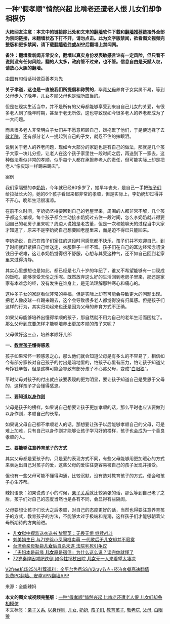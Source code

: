  <h2>一种“假孝顺”悄然兴起 比啃老还遭老人恨 儿女们却争相模仿</h2> <p class="notice"><b>大陆网友注意：本文中的链接除此处和文末的<a href="https://github.com/bannedbook/fanqiang" >翻墙</a>软件下载和<a href="https://github.com/killgcd/justmysocks/blob/master/README.md">翻墙推荐</a>链接外全部为禁网链接，未翻墙状态下打不开，请勿点击。此为文字版禁闻，欲看图文视频完整版和更多禁闻，请下载<a href="https://github.com/bannedbook/fanqiang">翻墙软件或APP</a>后翻墙上禁闻网。</p><p>备注：翻墙看新闻非常安全，翻墙以真实身份发表敏感言论有一定风险，但只看不说则没有任何风险，翻的人太多，政府管不过来，也不管。信息自由是天赋人权，请放心大胆的翻墙。</b></p>  <div class="entry"> <p><span class='wp_keywordlink_affiliate'><a href="https://www.bannedbook.org/" title="中国" target="_blank">中国</a></span>有句俗话叫做百善孝为先</p> <p><strong>关于孝道，这也是一直被我们所提倡和称赞的</strong>，毕竟<a href="https://www.bannedbook.org/bnews/tag/%e7%88%b6%e6%af%8d/" class="st_tag internal_tag" rel="tag" title="标签 父母 下的日志">父母</a>养育子女实属不易，等到父母步入了晚年，<a href="https://www.bannedbook.org/bnews/tag/%E5%84%BF%E5%A5%B3/" class="st_tag internal_tag" rel="tag" title="标签 儿女 下的日志">儿女</a>孝顺父母也是理所应当的。</p> <p>但是在现实生活当中，并不是所有的父母都能够享受到来自自己儿女的关爱，有很多老人到了晚年时期，甚至于老无所依，这也导致现如今很多老人的养老都成为了一大问题。</p> <p>而且很多老人非常明白子女们并不愿意照顾自己，嫌拖累了他们，于是便选择了去<a href="https://www.bannedbook.org/bnews/tag/%E6%95%AC%E8%80%81%E9%99%A2/" class="st_tag internal_tag" rel="tag" title="标签 敬老院 下的日志">敬老院</a>，还有部分老人一提起到自己的子女，就忍不住的抹眼泪。</p> <p>说到关于老人的养老问题，现如今大部分的家庭也是有自己的做法，那就是几个孩子大家一块儿分担，让老人在这个孩子家里住一段时间之后，再送到下一家去。这种做法看似非常的孝顺，似乎每个人都在承担养老人的责任，但可能实际上却是把老人“像皮球一样踢来踢去”。</p> <p>案例</p>  <p>我们家隔壁的李<a href="https://www.bannedbook.org/bnews/tag/%e5%a5%b6%e5%a5%b6/" class="st_tag internal_tag" rel="tag" title="标签 奶奶 下的日志">奶奶</a>，今年就已经80多岁了，她早年丧夫，是自己一手把<a href="https://www.bannedbook.org/bnews/tag/%E5%AD%A9%E5%AD%90%E4%BB%AC/" class="st_tag internal_tag" rel="tag" title="标签 孩子们 下的日志">孩子们</a>给拉扯长大的，她的6个孩子看起来都非常的孝顺，但是实际上，李奶奶却过得并不开心，晚年生活很凄凉。</p> <p>在前不久时间，李奶奶坚持要回到自己的老屋里来，周围的人都非常不解，几个孩子都这么孝顺，每个孩子都会主动接李奶奶过去住一段时间，怎么李奶奶就非得要回自己的老房子里来呢？周边人说她是老古董，但是一次和她聊天的过程当中大家才知道了，原来不是李奶奶自己想要回老屋里来，而是迫不得已只能回来。</p> <p>李奶奶说，自己在孩子们家住的这段时间感觉都不快乐，孩子们并不欢迎自己，到了时间就赶紧把自己给送走，衣服鞋子一样不留。孩子们在自己的耳边经常念叨没钱日子艰难，这让李奶奶觉得很不舒服，心想与其受这种气，还不如自己回到老家里来过得清静。</p> <p>其实心里想想也是如此，都已经是七八十岁的年纪了，谁又不希望能够有一口现成的饭吃，能够享受天伦之乐呢。既然放弃这么好的生活回到老房子里来，那还是家家有本难念的经，没有发生在谁身上，是无法理解那种寒心和痛心的。</p> <p>这种多子女的家庭看似非常的幸福，但是实际上却有可能会导致更大的问题出现。把老人像皮球一样踢来踢去，这个会导致很多老人都觉得没有归属感。但是孩子们这样的行为，其实归功起来也还是因为父母的养育方式不正确。</p> <p>如果父母能够培养出懂得孝顺的孩子，那自然就不用为自己的老年生活而困扰了。那么父母到底要怎样才能够培养出更加孝顺的孩子来呢？</p>  <p>父母做好这三点，培养孝顺好儿郎</p> <p><strong>一、<a href="https://www.bannedbook.org/bnews/tag/%E6%95%99%E8%82%B2%E5%AD%A9%E5%AD%90/" class="st_tag internal_tag" rel="tag" title="标签 教育孩子 下的日志">教育孩子</a>懂得感恩</strong></p> <p>孩子如果常怀一颗感恩之心，那么他们就会知道父母是有多么的不容易了，相信如今有部分家长对自己孩子的付出是暗地里的，怕孩子心里有压力，怕让孩子知道父母挣钱辛苦，但是这样可能会导致有部分孩子不心疼父母，变成“<a href="https://www.bannedbook.org/bnews/tag/%E7%99%BD%E7%9C%BC%E7%8B%BC/" class="st_tag internal_tag" rel="tag" title="标签 白眼狼 下的日志">白眼狼</a>”。</p> <p>平时父母对孩子的付出就应该要表现的更为明显，要让孩子知道自己是受恩于父母的，这样孩子才会懂得感恩。</p> <p><strong>二、要知道<a href="https://www.bannedbook.org/bnews/tag/%E4%BB%A5%E8%BA%AB%E4%BD%9C%E5%88%99/" class="st_tag internal_tag" rel="tag" title="标签 以身作则 下的日志">以身作则</a></strong></p> <p>父母是孩子的榜样，如果说自己想要让孩子更加孝顺的话，那么平时也应该要做到以身作则，孝顺自己的长辈。</p>  <p>如果说父母自己都不孝顺老人的话，那想要让孩子以后能够孝顺自己的父母，可是难上加难，只有自己以身作则才能够让孩子学习好的榜样，孩子也会成为一个善良孝顺的人。</p> <p><strong>三、要能够注意养育孩子的方式</strong></p> <p>其实父母都是爱孩子的，只是爱的表现方式不同，有些父母能够用更加暖心的方式来表达出自己对孩子的爱，这些父母的爱往往更容易被自己的孩子发现并接受。</p> <p>但也有一些父母可能不懂得沟通，比较沉默，没有选对教育孩子的方式，便会和孩子心生芥蒂。</p> <p>辣妈语录：如果说孩子小的时候，<a href="https://www.bannedbook.org/bnews/tag/%E4%BA%B2%E5%AD%90%E5%85%B3%E7%B3%BB/" class="st_tag internal_tag" rel="tag" title="标签 亲子关系 下的日志">亲子关系</a>就比较紧张的话，那么等到自己老了之后，孩子们对自己的态度当然也是各有不同，会显得有些隔阂。</p> <p>父母要想让孩子们长大之后孝顺，对自己的态度更好的话，当然也得要注意养育孩子的方式，教育孩子的方法，不能够太过于极端和宠溺，这样孩子们才能够朝着父母所期待的方向前进。</p>  <ul class='op-related-articles' title='相关阅读'> <li><a href='https://www.bannedbook.org/bnews/cnnews/hknews/20201204/1442049.html' target='_blank'><b>儿女</b>狱中探监送衣送书 黎智英：无畏无惧 继续战斗</a></li> <li><a href='https://www.bannedbook.org/bnews/yule/20201130/1439432.html' target='_blank'>刘美娟生日 与71岁徐小凤同框卖萌 一代歌后无<b>儿女</b>却并不寂寞</a></li> <li><a href='https://www.bannedbook.org/bnews/baitai/20201127/1438002.html' target='_blank'>台湾单亲母勒毙<b>儿女</b>后自杀未遂 法院判死引争议</a></li> <li><a href='https://www.bannedbook.org/bnews/funmedia/20201123/1435447.html' target='_blank'>「夫妇本是前缘 <b>儿女</b>原是宿债」为什么这么说？读完你就懂了</a></li> <li><a href='https://www.bannedbook.org/bnews/yule/20201112/1429679.html' target='_blank'>72岁秦煌因减肥跌倒 如今拄拐杖出院 <b>儿女</b>无一人来看望太凄凉</a></li> </ul> <p class="texttj"> <a href="https://github.com/bannedbook/fanqiang/wiki/V2ray%E6%9C%BA%E5%9C%BA" target="_blank">V2free机场25%引荐返利：全平台免费SS/V2ray节点+经济套餐高速翻墙</a><br/> <a href="https://github.com/bannedbook/fanqiang/wiki/%E7%A6%81%E9%97%BB%E7%BD%91%E5%AE%89%E5%8D%93%E7%BF%BB%E5%A2%99%E6%96%B0%E9%97%BBAPP" target="_blank">免费PC翻墙、安卓VPN翻墙APP</a></p><p> 来源：全能辣妈 </p><a name='sharetosocial'></a>       <div><b>本文的图文或视频完整版</b>：<a href='https://www.bannedbook.org/bnews/lifebaike/20201222/1452545.html'>一种“假孝顺”悄然兴起 比啃老还遭老人恨 儿女们却争相模仿</a></div>  </div><!--END ENTRY--> <div class="postfooter"> <div>本文标签：<a href="https://www.bannedbook.org/bnews/tag/%E4%BA%B2%E5%AD%90%E5%85%B3%E7%B3%BB/" rel="tag">亲子关系</a>, <a href="https://www.bannedbook.org/bnews/tag/%E4%BB%A5%E8%BA%AB%E4%BD%9C%E5%88%99/" rel="tag">以身作则</a>, <a href="https://www.bannedbook.org/bnews/tag/%E5%84%BF%E5%A5%B3/" rel="tag">儿女</a>, <a href="https://www.bannedbook.org/bnews/tag/%e5%a5%b6%e5%a5%b6/" rel="tag">奶奶</a>, <a href="https://www.bannedbook.org/bnews/tag/%E5%AD%A9%E5%AD%90%E4%BB%AC/" rel="tag">孩子们</a>, <a href="https://www.bannedbook.org/bnews/tag/%E6%95%99%E8%82%B2%E5%AD%A9%E5%AD%90/" rel="tag">教育孩子</a>, <a href="https://www.bannedbook.org/bnews/tag/%E6%95%AC%E8%80%81%E9%99%A2/" rel="tag">敬老院</a>, <a href="https://www.bannedbook.org/bnews/tag/%e7%88%b6%e6%af%8d/" rel="tag">父母</a>, <a href="https://www.bannedbook.org/bnews/tag/%E7%99%BD%E7%9C%BC%E7%8B%BC/" rel="tag">白眼狼</a></div>  </div><!--END POSTFOOTER--> 